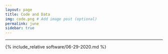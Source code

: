 ```yaml
---
layout: page
title: Code and Data
img: code.png # Add image post (optional)
permalink: june
sidebar: true
---
```


---

{% include_relative software/06-29-2020.md %}







